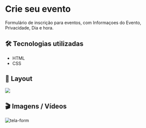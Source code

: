 # Crie seu evento

Formulário de inscrição para eventos, com Informaçoes do Evento, Privacidade, Dia e hora.

## 🛠️ Tecnologias utilizadas
- HTML
- CSS

## 🚧 Layout

<a href="https://www.figma.com/file/sgcJKpGAeVqh7rf2pwsOd9/Explorer-Stage-03-Projeto-01/duplicate" target="_blank">
<img src="https://user-images.githubusercontent.com/71772559/178192253-4fe4757c-de57-4878-a38c-a483c25670b1.png" />
</a>

## 🎬 Imagens / Vídeos 

![tela-form](https://github.com/Mctks2/Explorer-03/assets/62295808/16334974-44de-4082-9477-8095506ff8cd)

